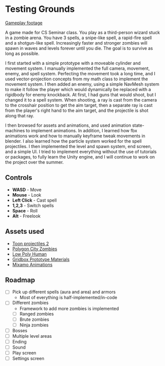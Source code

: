 # Testing Grounds

[Gameplay footage](https://drive.google.com/file/d/1hKGrh_CQG6XxHdIXn6ju7mAZ7FJaHhGo/view?usp=sharing)

A game made for CS Seminar class. You play as a third-person wizard stuck in a zombie arena. You have 3 spells, a snipe-like spell, a rapid-fire spell and a shotgun-like spell. Increasingly faster and stronger zombies will spawn in waves and levels forever until you die. The goal is to survive as long as possible.

I first started with a simple prototype with a moveable cylinder and movement system. I manually implemented the full camera, movement, enemy, and spell system. Perfecting the movement took a long time, and I used vector-projection concepts from my math class to implement the movement system. I then added an enemy, using a simple NavMesh system to make it follow the player which would dynamically be replaced with a rigidbody for enemy knockback. At first, I had guns that would shoot, but I changed it to a spell system. When shooting, a ray is cast from the camera to the crosshair position to get the aim target, then a separate ray is cast from the player's right hand to the aim target, and the projectile is shot along that ray.

I then browsed for assets and animations, and used animation state-machines to implement animations. In addition, I learned how fbx animations work and how to manually keyframe tweak movements in blender. I also learned how the particle system worked for the spell projectiles. I then implemented the level and spawn system, end screen, and a simple UI. I tried to implement everything without the use of tutorials or packages, to fully learn the Unity engine, and I will continue to work on the project over the summer.

## Controls

- **WASD** - Move
- **Mouse** - Look
- **Left Click** - Cast spell
- **1,2,3** - Switch spells
- **Space** - Roll
- **Alt** - Freelook

## Assets used

- [Toon projectiles 2](https://assetstore.unity.com/packages/vfx/particles/spells/toon-projectiles-2-184946)
- [Polygon City Zombies](https://assetstore.unity.com/packages/3d/characters/humanoids/fantasy/polygon-city-zombies-low-poly-3d-art-by-synty-131930)
- [Low Poly Human](https://assetstore.unity.com/packages/3d/characters/humanoids/fantasy/free-low-poly-human-rpg-character-219979)
- [Gridbox Prototype Materials](https://assetstore.unity.com/packages/2d/textures-materials/gridbox-prototype-materials-129127)
- [Mixamo Animations](https://www.mixamo.com/)

## Roadmap

- [ ] Pick up different spells (aura and area) and armors
  - Most of everything is half-implemented/in-code
- [ ] Different zombies
  - Framework to add more zombies is implemented
  - [ ] Ranged zombies
  - [ ] Brute zombies
  - [ ] Ninja zombies
- [ ] Bosses
- [ ] Multiple level areas
- [ ] Ending
- [ ] Sound
- [ ] Play screen
- [ ] Settings screen
